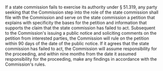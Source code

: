 If a state commission fails to exercise its authority under § 51.319, any party seeking that the Commission step into the role of the state commission shall file with the Commission and serve on the state commission a petition that explains with specificity the bases for the petition and information that supports the claim that the state commission has failed to act. Subsequent to the Commission's issuing a public notice and soliciting comments on the petition from interested parties, the Commission will rule on the petition within 90 days of the date of the public notice. If it agrees that the state commission has failed to act, the Commission will assume responsibility for the proceeding, and within nine months from the date it assumed responsibility for the proceeding, make any findings in accordance with the Commission's rules.

